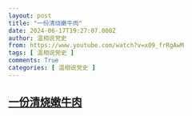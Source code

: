 ```yaml
---
layout: post
title: "一份清烧嫩牛肉"
date: 2024-06-17T19:27:07.000Z
author: 温相说党史
from: https://www.youtube.com/watch?v=x09_frRgAwM
tags: [ 温相说党史 ]
comments: True
categories: [ 温相说党史 ]
---
```

<!--1718652427000-->
[一份清烧嫩牛肉](https://www.youtube.com/watch?v=x09_frRgAwM)
------

<div>

</div>
